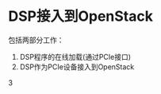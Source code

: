 # DSP接入到OpenStack    
  包括两部分工作：    
  1. DSP程序的在线加载(通过PCIe接口)    
  2. DSP作为PCIe设备接入到OpenStack    

3
